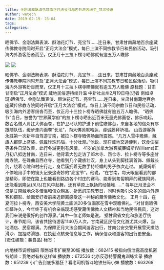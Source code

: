 ```yaml
---
title: 金刚法舞酥油花甘南正月法会引海内外游客纷至_甘肃频道
author: wetech
date: 2019-02-19- 23:04
tags: 
categories: 
---
```

晒佛节、金刚法舞表演、酥油花灯节、亮宝节……连日来，甘肃甘南藏地百余座藏传佛教寺院同时开启“正月大法会”模式，每日上演不同宗教节日和民俗活动，吸引海内外游客纷沓而至，仅正月十三拉卜楞寺晒佛就有逾五万人瞻佛
<!-- more -->
                
<img align="center" border="0" src="http://p3.ifengimg.com/fck/2019_08/11b3e359678eb7b_w550_h368.jpg" />
                
<img align="center" border="0" src="http://p2.ifengimg.com/a/2016/0810/204c433878d5cf9size1_w16_h16.png" />
                
            
晒佛节、金刚法舞表演、酥油花灯节、亮宝节……连日来，甘肃甘南藏地百余座藏传佛教寺院同时开启“正月大法会”模式，每日上演不同宗教节日和民俗活动，吸引海内外游客纷沓而至，仅正月十三拉卜楞寺晒佛就有逾五万人瞻佛
原标题：甘肃甘南启“正月法会”模式 藏地民俗游持续升温
中新社兰州2月19日电(记者 南如卓玛)晒佛节、金刚法舞表演、酥油花灯节、亮宝节……连日来，甘肃甘南藏地百余座藏传佛教寺院同时开启“正月大法会”模式，每日上演不同宗教节日和民俗活动，吸引海内外游客纷沓而至，仅正月十三拉卜楞寺晒佛就有逾五万人瞻佛。
“晒佛节”当日，被誉为“世界藏学府”的拉卜楞寺晒出近百米无量光佛画卷，佛乐响起，数百名僧人肩扛大佛画卷，在护卫马队的护送下前往瞻佛台，来自各地的信众有序跟随队伍，缓步走向画卷“长龙”，向大佛抛献哈达、虔诚膜拜祈福。
山西游客黄永胜第一次新年自驾游甘南，被拉卜楞寺晒佛场面所震撼。“几万人雪中瞻佛，藏族人都穿上盛装、佩戴珍珠玛瑙，十分壮观。”他说，现在藏地交通便利，饮食住宿等条件日渐改善，此行冬游更别有风情。
41岁的加拿大游客威廉姆斯(Williams)正月初八抵达甘南，连日来，他背着大包走访了郎木寺、西仓寺、拉卜楞寺等多座甘南寺院。在碌曲县西仓寺，他看到几个藏族壮汉，身上从头到脚挂满首饰、佩戴长剑，绕着寺院和村庄行走，身后簇拥着无数手持经幡的男子依次走过。
威廉姆斯不停地用手中的镜头记录这奇妙的“亮宝节”。他说，“在甘南，每天眼里看到的都是精彩，即使在路上也能看到路边各个村庄的赛马、能看到匍匐朝拜的藏族阿妈、还能看到隆达(风马)在风中起舞，还有草原上飘扬的经幡堆……”
每年正月法会不仅是甘南藏地众多僧侣和信众朝圣、祈愿的宗教节日，同时也吸引众多的海内外游客和摄影、绘画爱好者前来近距离感受这一神秘的藏传佛教文化。
正月十四，在夏河拉卜楞寺，西安美术学院黄土画派20多位画家在雪中观瞻佛礼。“对甘南晒佛仰慕许久，今年终于有机会亲临现场感受藏传佛教人文精神和当地民俗民风，这对我们来说是很好的创作源泉。”其中一位老师如是说。
据甘肃省文化和旅游厅统计，春节期间，该省共接待游客1140万人次，甘南藏区民俗文化游尤其火爆，当地酒店、民宿爆满。为保障正月大法会期间游客出行，甘南公安交警开展雪天撒防滑沙、加挂防滑链、在执勤点核录信息等工作，确保信众和游客的出行更安全。
[责任编辑：裴自晶]
标签：
 
 
             
内地楼市调控加码 限售城市扩展至30城
播放数：682415
被指向俄泄露高度机密 特朗普：我绝对有权这样做
播放数：672536
北京反恐特警魔鬼训练实录
播放数：651239
小广告到底多猖狂？看老司机智斗地铁扫码小妹
播放数：663268

